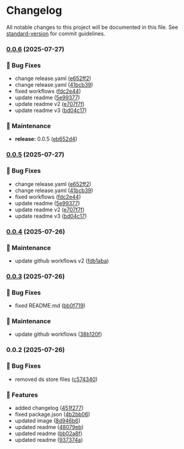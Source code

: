 # Changelog

All notable changes to this project will be documented in this file. See [standard-version](https://github.com/conventional-changelog/standard-version) for commit guidelines.

### [0.0.6](https://github.com/getracky/bounce-ui/compare/v0.0.4...v0.0.6) (2025-07-27)


### 🐛 Bug Fixes

* change release.yaml ([e652ff2](https://github.com/getracky/bounce-ui/commit/e652ff2df1812551a4b0b8cd2a177c04810a68b8))
* change release.yaml ([41bcb39](https://github.com/getracky/bounce-ui/commit/41bcb39f620f9b38d8e0ee68d042d625a5055cbe))
* fixed workflows ([fdc2e44](https://github.com/getracky/bounce-ui/commit/fdc2e44020e46ab43e563b1829d8634a53a246a6))
* update readme ([5e99377](https://github.com/getracky/bounce-ui/commit/5e99377dc522b765775154ffa6c85f32de0c2c3b))
* update readme v2 ([e707f7f](https://github.com/getracky/bounce-ui/commit/e707f7f0bfc9de41357c3dce5d817f0dd6b945e7))
* update readme v3 ([bd04c17](https://github.com/getracky/bounce-ui/commit/bd04c17dd7befe1a4724f2abc7a46f461fbf54d1))


### 🔧 Maintenance

* **release:** 0.0.5 ([eb652d4](https://github.com/getracky/bounce-ui/commit/eb652d48ce8c715e2141e8f29abdc2551affab55))

### [0.0.5](https://github.com/getracky/bounce-ui/compare/v0.0.4...v0.0.5) (2025-07-27)


### 🐛 Bug Fixes

* change release.yaml ([e652ff2](https://github.com/getracky/bounce-ui/commit/e652ff2df1812551a4b0b8cd2a177c04810a68b8))
* change release.yaml ([41bcb39](https://github.com/getracky/bounce-ui/commit/41bcb39f620f9b38d8e0ee68d042d625a5055cbe))
* fixed workflows ([fdc2e44](https://github.com/getracky/bounce-ui/commit/fdc2e44020e46ab43e563b1829d8634a53a246a6))
* update readme ([5e99377](https://github.com/getracky/bounce-ui/commit/5e99377dc522b765775154ffa6c85f32de0c2c3b))
* update readme v2 ([e707f7f](https://github.com/getracky/bounce-ui/commit/e707f7f0bfc9de41357c3dce5d817f0dd6b945e7))
* update readme v3 ([bd04c17](https://github.com/getracky/bounce-ui/commit/bd04c17dd7befe1a4724f2abc7a46f461fbf54d1))

### [0.0.4](https://github.com/getracky/bounce-ui/compare/v0.0.3...v0.0.4) (2025-07-26)


### 🔧 Maintenance

* update github workflows v2 ([fdb1aba](https://github.com/getracky/bounce-ui/commit/fdb1aba4c6d24cd00b262e8316668d6e9de71716))

### [0.0.3](https://github.com/getracky/bounce-ui/compare/v0.0.2...v0.0.3) (2025-07-26)


### 🐛 Bug Fixes

* fixed README.md ([bb0f719](https://github.com/getracky/bounce-ui/commit/bb0f719dea8d6f8feb13dec734941afea830deb6))


### 🔧 Maintenance

* update github workflows ([38b120f](https://github.com/getracky/bounce-ui/commit/38b120f034564aa8f1cf233b8c20e454d9dcc9fe))

### 0.0.2 (2025-07-26)


### 🐛 Bug Fixes

* removed ds store files ([c574340](https://github.com/getracky/bounce-ui/commit/c57434040f3a16032daa2414f2117db94a968d0a))


### 🚀 Features

* added changelog ([451f277](https://github.com/getracky/bounce-ui/commit/451f277a6e5e5486cc75f3832d116c3f083ef5ac))
* fixed package.json ([4b2bb06](https://github.com/getracky/bounce-ui/commit/4b2bb0688eba0d6bf0c9b5e6916e09ce1b6ae86d))
* updated image ([8d946b6](https://github.com/getracky/bounce-ui/commit/8d946b697992cacea2f15d8ef2880dfa8b93b940))
* updated readme ([48079eb](https://github.com/getracky/bounce-ui/commit/48079ebe3459e947b1fb940a34b9121ed68173d0))
* updated readme ([bb02a8f](https://github.com/getracky/bounce-ui/commit/bb02a8fa816e86d43a24d9147a5ea185319d7b86))
* updated readme ([937374a](https://github.com/getracky/bounce-ui/commit/937374a3f91b0a9faaf4b82a176a6bbd16c6c39a))
